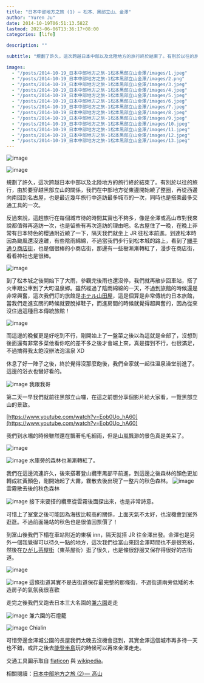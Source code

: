 ```yaml
---
title: "日本中部地方之旅 (1) — 松本、黑部立山、金澤"
author: "Yuren Ju"
date: 2014-10-19T06:51:13.582Z
lastmod: 2023-06-06T13:36:17+08:00
categories: [life]

description: ""

subtitle: "規劃了許久，這次跨越日本中部以及北陸地方的旅行終於結束了。有別於以往的旅行，由於要穿越黑部立山的關係，我們在中部地方從東邊開始繞了整圈，再從西邊向南回到名古屋，也是最近幾年旅行中造訪最多城市的一次，同時也是搭乘最多交通工具的一次。"

images:
  - "/posts/2014-10-19_日本中部地方之旅-1松本黑部立山金澤/images/1.jpeg"
  - "/posts/2014-10-19_日本中部地方之旅-1松本黑部立山金澤/images/2.png"
  - "/posts/2014-10-19_日本中部地方之旅-1松本黑部立山金澤/images/3.jpeg"
  - "/posts/2014-10-19_日本中部地方之旅-1松本黑部立山金澤/images/4.jpeg"
  - "/posts/2014-10-19_日本中部地方之旅-1松本黑部立山金澤/images/5.jpeg"
  - "/posts/2014-10-19_日本中部地方之旅-1松本黑部立山金澤/images/6.jpeg"
  - "/posts/2014-10-19_日本中部地方之旅-1松本黑部立山金澤/images/7.jpeg"
  - "/posts/2014-10-19_日本中部地方之旅-1松本黑部立山金澤/images/8.jpeg"
  - "/posts/2014-10-19_日本中部地方之旅-1松本黑部立山金澤/images/9.jpeg"
  - "/posts/2014-10-19_日本中部地方之旅-1松本黑部立山金澤/images/10.jpeg"
  - "/posts/2014-10-19_日本中部地方之旅-1松本黑部立山金澤/images/11.jpeg"
  - "/posts/2014-10-19_日本中部地方之旅-1松本黑部立山金澤/images/12.jpeg"
  - "/posts/2014-10-19_日本中部地方之旅-1松本黑部立山金澤/images/13.jpeg"
---
```


![image](/posts/2014-10-19_日本中部地方之旅-1松本黑部立山金澤/images/1.jpeg#layoutTextWidth)

![image](/posts/2014-10-19_日本中部地方之旅-1松本黑部立山金澤/images/2.png#layoutTextWidth)

規劃了許久，這次跨越日本中部以及北陸地方的旅行終於結束了。有別於以往的旅行，由於要穿越黑部立山的關係，我們在中部地方從東邊開始繞了整圈，再從西邊向南回到名古屋，也是最近幾年旅行中造訪最多城市的一次，同時也是搭乘最多交通工具的一次。

反過來說，這趟旅行在每個城市待的時間其實也不夠多，像是金澤或高山市對我來說都值得再造訪一次，也是留些有再次造訪的理由吧。名古屋住了一晚，在晚上非常有日本特色的櫻通附近繞了一下，隔天我們就坐上 JR 往松本前進。到達松本時因為颱風還沒遠離，有些陰雨綿綿，不過當我們步行到松本城的路上，看到了[縄手通り商店街](http://ja.wikipedia.org/wiki/%E7%B8%84%E6%89%8B%E9%80%9A%E3%82%8A%E5%95%86%E5%BA%97%E8%A1%97)，也是個很棒的小商店街，那邊有一些樹漸漸轉紅了，漫步在商店街，看看神社也是很棒。

![image](/posts/2014-10-19_日本中部地方之旅-1松本黑部立山金澤/images/3.jpeg#layoutTextWidth)

到了松本城之後開始下了大雨，參觀完後雨也還沒停，我們就再散步回車站，搭了火車跟公車到了大町温泉郷。雖然經過了陰雨綿綿的一天，不過到旅館的時候還是非常興奮，這次我們訂的旅館是[ホテル山田屋](http://www.h-yamadaya.com/)，這是個算是非常傳統的日本旅館，當我們走進玄關的時候就要脫掉鞋子，而進房間的時候就覺得超興奮的，因為從來沒住過這種日本傳統旅館！

![image](/posts/2014-10-19_日本中部地方之旅-1松本黑部立山金澤/images/4.jpeg#layoutTextWidth)

而這邊的晚餐更是好吃到不行，剛開始上了一盤菜之後以為這就是全部了，沒想到後面還有非常多菜他看你吃的差不多之後才會端上來，真是撐到不行，也很滿足，不過搞得我太飽沒辦法泡溫泉 XD

休息了好一陣子之後，終於覺得沒那麼飽後，我們全家就一起往溫泉澡堂前進了。這邊的浴衣也蠻好看的。

![image](/posts/2014-10-19_日本中部地方之旅-1松本黑部立山金澤/images/5.jpeg#layoutTextWidth)
我跟我哥

第二天一早我們就前往黑部立山囉，在這之前想分享個影片給大家看，一覽黑部立山的景致。

[https://www.youtube.com/watch?v=Eob0Uo_hA60](https://www.youtube.com/watch?v=Eob0Uo_hA60)

我們到水壩的時候雖然還在飄著毛毛細雨，但是山嵐飄渺的景色真是美呆了。

![image](/posts/2014-10-19_日本中部地方之旅-1松本黑部立山金澤/images/6.jpeg#layoutTextWidth)

![image](/posts/2014-10-19_日本中部地方之旅-1松本黑部立山金澤/images/7.jpeg#layoutTextWidth)
水庫旁的森林也漸漸轉紅了。

我們在這邊流連許久，後來搭著登山纜車黑部平前進，到這邊之後森林的顏色更加轉成紅黃顏色，剛開始起了大霧，霧散去後出現了一整片的秋色森林。
![image](/posts/2014-10-19_日本中部地方之旅-1松本黑部立山金澤/images/8.jpeg#layoutTextWidth)
雲霧散去後的秋色森林

![image](/posts/2014-10-19_日本中部地方之旅-1松本黑部立山金澤/images/9.jpeg#layoutTextWidth)
接下來要搭的纜車從雲霧後面探出來，也是非常詩意。

可惜上了室堂之後可能因為海拔比較高的關係，上面天氣不太好，也沒機會到室外逛逛。不過前面幾站的秋色也是很值回票價了！

到富山後我們下榻在車站附近的東橫 inn，隔天就搭 JR 往金澤出發。金澤也是另外一個我覺得可以待久一點的地方，這次我們從富山來回金澤時間也不是很充裕，然後在[ひがし茶屋街](http://ja.wikipedia.org/wiki/%E6%9D%B1%E5%B1%B1%E3%81%B2%E3%81%8C%E3%81%97)（東茶屋街）逛了很久，也是條很舒服又保存得很好的古街道。

![image](/posts/2014-10-19_日本中部地方之旅-1松本黑部立山金澤/images/10.jpeg#layoutTextWidth)

![image](/posts/2014-10-19_日本中部地方之旅-1松本黑部立山金澤/images/11.jpeg#layoutTextWidth)
這條街道其實不是古街道保存最完整的那條街，不過街道兩旁低矮的木造房子的氣氛我很喜歡

走完之後我們又跑去日本三大名園的[兼六園](http://zh.wikipedia.org/wiki/%E5%85%BC%E5%85%AD%E5%9C%92)走走

![image](/posts/2014-10-19_日本中部地方之旅-1松本黑部立山金澤/images/12.jpeg#layoutTextWidth)
兼六園的石燈籠

![image](/posts/2014-10-19_日本中部地方之旅-1松本黑部立山金澤/images/13.jpeg#layoutTextWidth)
Chialin

可惜旁邊金澤城公園的長屋我們太晚去沒機會逛到，其實金澤這個城市再多待一天也不錯，或許之後去[能登半島](http://zh.wikipedia.org/wiki/%E8%83%BD%E7%99%BB%E5%8D%8A%E5%B3%B6)玩的時候可以再來金澤走走。

交通工具圖示取自 [flaticon](http://www.flaticon.com/) 與 [wikipedia](http://commons.wikimedia.org/wiki/File:BSicon_AETRAM.svg)。

相關閱讀：[日本中部地方之旅 (2) —  高山](https://medium.com/@yurenju/2-1dea40be5c2c)
